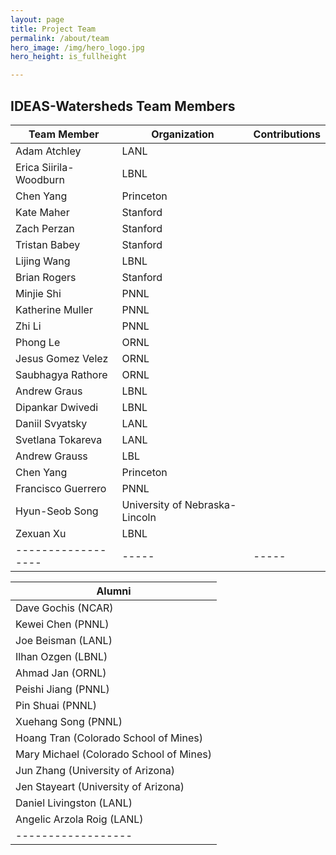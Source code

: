 ```yaml
---
layout: page
title: Project Team
permalink: /about/team
hero_image: /img/hero_logo.jpg
hero_height: is_fullheight

---
```

<h2>IDEAS-Watersheds Team Members</h2>

| Team Member | Organization | Contributions |
| ----------- | ------------ | --------  |
| Adam Atchley | LANL |  |
| Erica Siirila-Woodburn | LBNL |  |
| Chen Yang | Princeton |  |
| Kate Maher  | Stanford |  |
| Zach Perzan | Stanford |  |
| Tristan Babey | Stanford |  |
| Lijing Wang  | LBNL |  |
| Brian Rogers | Stanford |  |
| Minjie Shi  | PNNL |  |
| Katherine Muller | PNNL |  |
| Zhi Li    | PNNL |  |
| Phong Le  |  ORNL |  |
| Jesus Gomez Velez | ORNL |  |
| Saubhagya Rathore | ORNL   |  [<i class="fab fa-github"></i>](https://github.com/saubhagya-gatech)
| Andrew Graus | LBNL |  |
| Dipankar Dwivedi | LBNL | [<i class="fab fa-github"></i>](https://github.com/ddwivedi08) |
| Daniil Svyatsky | LANL |  |
| Svetlana Tokareva | LANL | |
| Andrew Grauss | LBL |  |
| Chen Yang | Princeton |  |
| Francisco Guerrero | PNNL |  |
| Hyun-Seob Song | University of Nebraska-Lincoln |  |
| Zexuan Xu   | LBNL  |[<i class="fab fa-github"></i>](https://github.com/zexuanxu) |
| ------------------  | ----- | ----- |


| Alumni |
| ------------------  |
| Dave Gochis (NCAR)  |
| Kewei Chen (PNNL)    |
| Joe Beisman (LANL)   |
| Ilhan Ozgen (LBNL)  |
| Ahmad Jan   (ORNL)  |
| Peishi Jiang (PNNL) |
| Pin Shuai   (PNNL) |
| Xuehang Song (PNNL) |
| Hoang Tran  (Colorado School of Mines) |
| Mary Michael (Colorado School of Mines) |
| Jun Zhang  (University of Arizona) |
| Jen Stayeart (University of Arizona) |
| Daniel Livingston (LANL) |
| Angelic Arzola Roig (LANL) |
| ------------------  |


           
